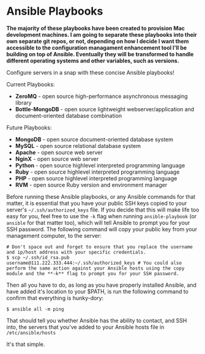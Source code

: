 Ansible Playbooks
=================

**The majority of these playbooks have been created to provision Mac development machines. I am going to separate these playbooks into their own separate git repos, or not, depending on how I decide I want them accessible to the configuration managament enhancement tool I'll be building on top of Ansible. Eventually they will be transformed to handle different operating systems and other variables, such as versions.**

Configure servers in a snap with these concise Ansible playbooks!

Current Playbooks:

* **ZeroMQ** - open source high-performance asynchronous messaging library
* **Bottle-MongoDB** - open source lightweight webserver/application and document-oriented database combination

Future Playbooks:

* **MongoDB** - open source document-oriented database system
* **MySQL** - open source relational database system
* **Apache** - open source web server
* **NginX** - open source web server
* **Python** - open source highlevel interpreted programming language
* **Ruby** - open source highlevel interpreted programming language
* **PHP** - open source highlevel interpreted programming language
* **RVM** - open source Ruby version and environment manager

Before running these Ansible playbooks, or any Ansible commands for that matter, it is essential that you have your public SSH keys copied to your server's `~/.ssh/authorized_keys` file. If you decide that this will make life too easy for you, feel free to use the `-k` flag when running `ansible-playbook` (or `ansible` for that matter too), which will tell Ansible to prompt you for your SSH password. The following command will copy your public key from your management computer, to the server:
	
	# Don't space out and forget to ensure that you replace the username and ip/host address with your specific credentials.
	$ scp ~/.ssh/id_rsa.pub username@111.222.333.444:~/.ssh/authorized_keys # You could also perform the same action against your Ansible hosts using the copy module and the **-k** flag to prompt you for your SSH password.

Then all you have to do, as long as you have properly installed Ansible, and have added it's location to your $PATH, is run the following command to confirm that everything is hunky-dory:

	$ ansible all -m ping
	
That should tell you whether Ansible has the ability to contact, and SSH into, the servers that you've added to your Ansible hosts file in `/etc/ansible/hosts`

It's that simple.